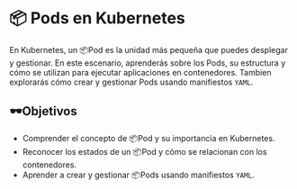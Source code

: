# 📦 Pods en Kubernetes

En Kubernetes, un 📦Pod es la unidad más pequeña que puedes desplegar y gestionar.
En este escenario, aprenderás sobre los Pods, su estructura y cómo se utilizan para ejecutar aplicaciones en contenedores.
Tambien explorarás cómo crear y gestionar Pods usando manifiestos `YAML`.

## 🕶️Objetivos

- Comprender el concepto de 📦Pod y su importancia en Kubernetes.
- Reconocer los estados de un 📦Pod y cómo se relacionan con los contenedores.
- Aprender a crear y gestionar 📦Pods usando manifiestos `YAML`.

